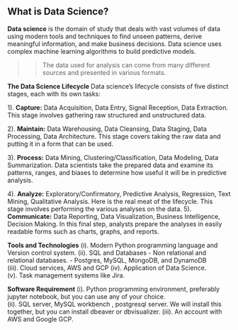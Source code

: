 ## **What is Data Science?**

**Data science** is the domain of study that deals with vast volumes of data using modern tools and techniques to find unseen patterns, derive meaningful information, and make business decisions. Data science uses complex machine learning algorithms to build predictive models. 

 >> The data used for analysis can come from many different sources and presented in various formats. 

**The Data Science Lifecycle**
 Data science’s lifecycle consists of five distinct stages, each with its own tasks:

1). **Capture:** Data Acquisition, Data Entry, Signal Reception, Data Extraction. This stage involves gathering raw structured and unstructured data.

2). **Maintain:** Data Warehousing, Data Cleansing, Data Staging, Data Processing, Data Architecture. This stage covers taking the raw data and putting it in a form that can be used.

3). **Process:** Data Mining, Clustering/Classification, Data Modeling, Data Summarization. Data scientists take the prepared data and examine its patterns, ranges, and biases to determine how useful it will be in predictive analysis.

4). **Analyze:** Exploratory/Confirmatory, Predictive Analysis, Regression, Text Mining, Qualitative Analysis. Here is the real meat of the lifecycle. This stage involves performing the various analyses on the data.
5). **Communicate:** Data Reporting, Data Visualization, Business Intelligence, Decision Making. In this final step, analysts prepare the analyses in easily readable forms such as charts, graphs, and reports. 


**Tools and Technologies** 
(i). Modern Python programming language and Version control system. 
(ii). SQL and Databases
		- Non relational and relational databases. 
		- Postgres, MySQL, MongoDB, and DynamoDB  
(iii). Cloud services, AWS and  GCP 
(iv). Application of Data Science.  
(v). Task management systems like Jira. 

**Software Requirement**
(i). Python programming environment, preferably jupyter notebook, but you can use any of your choice.  
(ii). SQL server, MySQL workbench , postgresql server. We will install this together, but you can install dbeaver or dbvisualizer. 
(iii). An account with AWS and Google GCP.  

